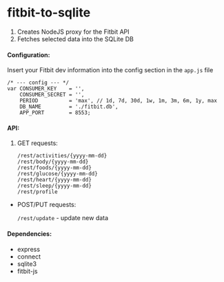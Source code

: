 fitbit-to-sqlite
================

1. Creates NodeJS proxy for the Fitbit API
2. Fetches selected data into the SQLite DB

#### Configuration:

Insert your Fitbit dev information into the config section in the `app.js` file

	/* --- config --- */
	var CONSUMER_KEY    = '',
    	CONSUMER_SECRET = '',
	    PERIOD          = 'max', // 1d, 7d, 30d, 1w, 1m, 3m, 6m, 1y, max
    	DB_NAME         = './fitbit.db',
	    APP_PORT        = 8553;


#### API:

1. GET requests:  

	`/rest/activities/{yyyy-mm-dd}`  
	`/rest/body/{yyyy-mm-dd}`  
	`/rest/foods/{yyyy-mm-dd}`  
	`/rest/glucose/{yyyy-mm-dd}`  
	`/rest/heart/{yyyy-mm-dd}`  
	`/rest/sleep/{yyyy-mm-dd}`  
	`/rest/profile`

* POST/PUT requests: 
 
	`/rest/update` - update new data  

#### Dependencies:  

* express
* connect
* sqlite3
* fitbit-js

 
